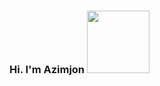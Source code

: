 ### Hi. I'm Azimjon <img src="https://media0.giphy.com/media/gM5qFksULw54NMWyry/giphy.gif?cid=ecf05e47vla0ren9yidjnbf66ynxzpv84v866wg10rfujexh&ep=v1_stickers_search&rid=giphy.gif&ct=s"  width="100px">

